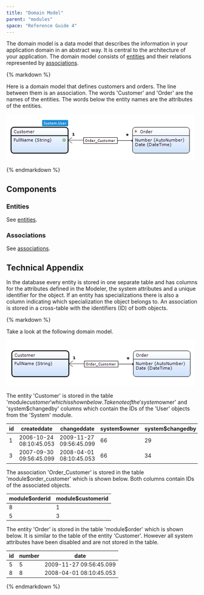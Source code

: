 ```yaml
---
title: "Domain Model"
parent: "modules"
space: "Reference Guide 4"
---
```

The domain model is a data model that describes the information in your application domain in an abstract way. It is central to the architecture of your application. The domain model consists of [entities](entities) and their relations represented by [associations](associations).

<div class="alert alert-info">{% markdown %}

Here is a domain model that defines customers and orders. The line between them is an association. The words 'Customer' and 'Order' are the names of the entities. The words below the entity names are the attributes of the entities.

![](attachments/819203/917531.png)

{% endmarkdown %}</div>

## Components

### Entities

See [entities](entities).

### Associations

See [associations](associations).

## Technical Appendix

In the database every entity is stored in one separate table and has columns for the attributes defined in the Modeler, the system attributes and a unique identifier for the object. If an entity has specializations there is also a column indicating which specialization the object belongs to. An association is stored in a cross-table with the identifiers (ID) of both objects.

<div class="alert alert-info">{% markdown %}

Take a look at the following domain model.

![](attachments/819203/917890.png)

The entity 'Customer' is stored in the table 'module$customer' which is shown below. Take note of the 'system$owner' and 'system$changedby' columns which contain the IDs of the 'User' objects from the 'System' module.

| id | createddate | changeddate | system$owner | system$changedby | fullname |
| --- | --- | --- | --- | --- | --- |
| 1 | 2006-10-24 08:10:45.053 | 2009-11-27 09:56:45.099 | 66 | 29 | Steve Jobs |
| 3 | 2007-09-30 09:56:45.099 | 2008-04-01 08:10:45.053 | 66 | 34 | Bill Gates |

The association 'Order_Customer' is stored in the table 'module$order_customer' which is shown below. Both columns contain IDs of the associated objects.

| module$orderid | module$customerid |
| --- | --- |
| 8 | 1 |
| 5 | 3 |

The entity 'Order' is stored in the table 'module$order' which is shown below. It is similar to the table of the entity 'Customer'. However all system attributes have been disabled and are not stored in the table.

| id | number | date |
| --- | --- | --- |
| 5 | 5 | 2009-11-27 09:56:45.099 |
| 8 | 8 | 2008-04-01 08:10:45.053 |

{% endmarkdown %}</div>
